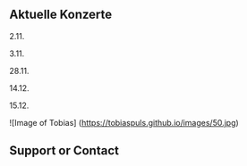 ## Aktuelle Konzerte

2.11.

3.11.

28.11.

14.12.

15.12.

![Image of Tobias]
(https://tobiaspuls.github.io/images/50.jpg)


## Support or Contact
